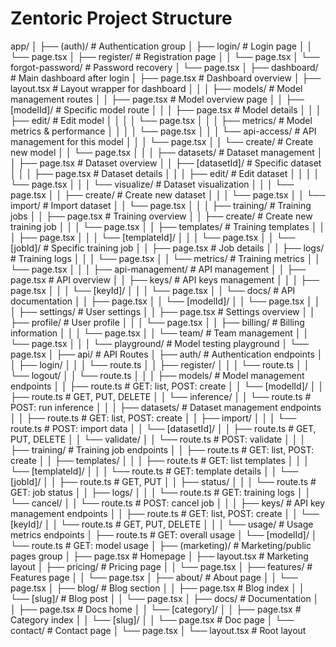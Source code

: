 # Zentoric Project Structure

app/
│
├── (auth)/                       # Authentication group
│   ├── login/                    # Login page
│   │   └── page.tsx
│   ├── register/                 # Registration page
│   │   └── page.tsx
│   └── forgot-password/          # Password recovery
│       └── page.tsx
│
├── dashboard/                    # Main dashboard after login
│   ├── page.tsx                  # Dashboard overview
│   ├── layout.tsx                # Layout wrapper for dashboard
│   │
│   ├── models/                   # Model management routes
│   │   ├── page.tsx              # Model overview page
│   │   ├── [modelId]/            # Specific model route
│   │   │   ├── page.tsx          # Model details
│   │   │   ├── edit/             # Edit model
│   │   │   │   └── page.tsx
│   │   │   ├── metrics/          # Model metrics & performance
│   │   │   │   └── page.tsx
│   │   │   └── api-access/       # API management for this model
│   │   │       └── page.tsx
│   │   └── create/               # Create new model
│   │       └── page.tsx
│   │
│   ├── datasets/                 # Dataset management
│   │   ├── page.tsx              # Dataset overview
│   │   ├── [datasetId]/          # Specific dataset
│   │   │   ├── page.tsx          # Dataset details
│   │   │   ├── edit/             # Edit dataset
│   │   │   │   └── page.tsx
│   │   │   └── visualize/        # Dataset visualization
│   │   │       └── page.tsx
│   │   ├── create/               # Create new dataset
│   │   │   └── page.tsx
│   │   └── import/               # Import dataset
│   │       └── page.tsx
│   │
│   ├── training/                 # Training jobs
│   │   ├── page.tsx              # Training overview
│   │   ├── create/               # Create new training job
│   │   │   └── page.tsx
│   │   ├── templates/            # Training templates
│   │   │   ├── page.tsx
│   │   │   └── [templateId]/
│   │   │       └── page.tsx
│   │   └── [jobId]/              # Specific training job
│   │       ├── page.tsx          # Job details
│   │       ├── logs/             # Training logs
│   │       │   └── page.tsx
│   │       └── metrics/          # Training metrics
│   │           └── page.tsx
│   │
│   ├── api-management/           # API management
│   │   ├── page.tsx              # API overview
│   │   ├── keys/                 # API keys management
│   │   │   ├── page.tsx
│   │   │   └── [keyId]/
│   │   │       └── page.tsx
│   │   └── docs/                 # API documentation
│   │       ├── page.tsx
│   │       └── [modelId]/
│   │           └── page.tsx
│   │
│   ├── settings/                 # User settings
│   │   ├── page.tsx              # Settings overview
│   │   ├── profile/              # User profile
│   │   │   └── page.tsx
│   │   ├── billing/              # Billing information
│   │   │   └── page.tsx
│   │   └── team/                 # Team management
│   │       └── page.tsx
│   │
│   └── playground/               # Model testing playground
│       └── page.tsx
│
├── api/                          # API Routes
│   ├── auth/                     # Authentication endpoints
│   │   ├── login/
│   │   │   └── route.ts
│   │   ├── register/
│   │   │   └── route.ts
│   │   └── logout/
│   │       └── route.ts
│   │
│   ├── models/                   # Model management endpoints
│   │   ├── route.ts              # GET: list, POST: create
│   │   └── [modelId]/
│   │       ├── route.ts          # GET, PUT, DELETE
│   │       └── inference/
│   │           └── route.ts      # POST: run inference
│   │
│   ├── datasets/                 # Dataset management endpoints
│   │   ├── route.ts              # GET: list, POST: create
│   │   ├── import/
│   │   │   └── route.ts          # POST: import data
│   │   └── [datasetId]/
│   │       ├── route.ts          # GET, PUT, DELETE
│   │       └── validate/
│   │           └── route.ts      # POST: validate
│   │
│   ├── training/                 # Training job endpoints
│   │   ├── route.ts              # GET: list, POST: create
│   │   ├── templates/
│   │   │   ├── route.ts          # GET: list templates
│   │   │   └── [templateId]/
│   │   │       └── route.ts      # GET: template details
│   │   └── [jobId]/
│   │       ├── route.ts          # GET, PUT
│   │       ├── status/
│   │       │   └── route.ts      # GET: job status
│   │       ├── logs/
│   │       │   └── route.ts      # GET: training logs
│   │       └── cancel/
│   │           └── route.ts      # POST: cancel job
│   │
│   ├── keys/                     # API key management endpoints
│   │   ├── route.ts              # GET: list, POST: create
│   │   └── [keyId]/
│   │       └── route.ts          # GET, PUT, DELETE
│   │
│   └── usage/                    # Usage metrics endpoints
│       ├── route.ts              # GET: overall usage
│       └── [modelId]/
│           └── route.ts          # GET: model usage
│
├── (marketing)/                  # Marketing/public pages group
│   ├── page.tsx                  # Homepage
│   ├── layout.tsx                # Marketing layout
│   ├── pricing/                  # Pricing page
│   │   └── page.tsx
│   ├── features/                 # Features page
│   │   └── page.tsx
│   ├── about/                    # About page
│   │   └── page.tsx
│   ├── blog/                     # Blog section
│   │   ├── page.tsx              # Blog index
│   │   └── [slug]/               # Blog post
│   │       └── page.tsx
│   ├── docs/                     # Documentation
│   │   ├── page.tsx              # Docs home
│   │   └── [category]/
│   │       ├── page.tsx          # Category index
│   │       └── [slug]/
│   │           └── page.tsx      # Doc page
│   └── contact/                  # Contact page
│       └── page.tsx
│
└── layout.tsx                    # Root layout
